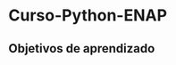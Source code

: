 # Curso-Python-ENAP
<html>
    <head>
        <meta charset="UTF-8">
         </head>
  	 <body>
        	<h2>Objetivos de aprendizado<h2>
	 </body>
</html>
